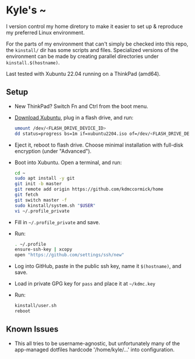 # Kyle's ~

I version control my home diretory to make it easier to set up & reproduce my preferred Linux environment.

For the parts of my environment that can't simply be checked into this repo, the `kinstall/` dir has some scripts and files. Specialized versions of the environment can be made by creating parallel directories under `kinstall.$(hostname)`.

Last tested with Xubuntu 22.04 running on a ThinkPad (amd64).

## Setup

* New ThinkPad? Switch Fn and Ctrl from the boot menu.

* [Download Xubuntu](https://xubuntu.org/download/), plug in a flash drive, and run:

   ```bash
   umount /dev/<FLASH_DRIVE_DEVICE_ID>
   dd status=progress bs=1m if=xubuntu2204.iso of=/dev/<FLASH_DRIVE_DEVICE_ID>
   ```

* Eject it, reboot to flash drive. Choose minimal installation with full-disk encryption (under "Advanced").

* Boot into Xubuntu. Open a terminal, and run:

  ```bash
  cd ~
  sudo apt install -y git
  git init -b master
  git remote add origin https://github.com/kdmccormick/home
  git fetch
  git switch master -f
  sudo kinstall/system.sh "$USER"
  vi ~/.profile_private
  ```

* Fill in `~/.profile_private` and save.

* Run:

  ```bash
  . ~/.profile
  ensure-ssh-key | xcopy
  open "https://github.com/settings/ssh/new"
  ```

* Log into GitHub, paste in the public ssh key, name it `$(hostname)`, and save.

* Load in private GPG key for `pass` and place it at `~/kdmc.key`

* Run:

  ```bash
  kinstall/user.sh
  reboot
  ```

## Known Issues

* This all tries to be username-agnostic, but unfortunately many of the app-managed dotfiles hardcode '/home/kyle/...' into configuration.

